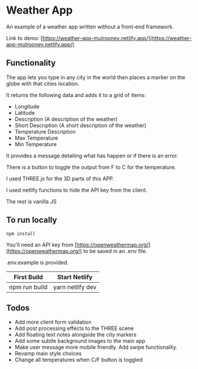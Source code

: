 # Weather App

An example of a weather app written without a front-end framework.

Link to demo: 
[https://weather-app-mulrooney.netlify.app/](https://weather-app-mulrooney.netlify.app/) 

## Functionality

The app lets you type in any city in the world then places a marker on the globe with that cities location.

It returns the following data and adds it to a grid of items:

- Longitude
- Latitude
- Description (A description of the weather)
- Short Description (A short description of the weather)
- Temperature Description 
- Max Temperature 
- Min Temperature 

It provides a message detailing what has happen or if there is an error. 

There is a button to toggle the output from F to C for the temperature.

I used THREE.js for the 3D parts of this APP.

I used netlify functions to hide the API key from the client. 

The rest is vanilla JS

## To run locally

```npm install```

You'll need an API key from [https://openweathermap.org/](https://openweathermap.org/) to be saved in an .env file.

.env.example is provided. 

First Build  | Start Netlify
------------- | -------------
npm run build | yarn netlify dev


## Todos
- Add more client form validation
- Add post processing effects to the THREE scene
- Add floating text notes alongside the city markers
- Add some subtle background images to the main app
- Make user message more mobile friendly. Add swipe functionality.
- Revamp main style choices
- Change all temperatures when C/F button is toggled